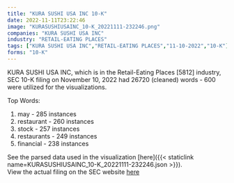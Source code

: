 ```yaml
---
title: "KURA SUSHI USA INC 10-K"
date: 2022-11-11T23:22:46
image: "KURASUSHIUSAINC_10-K_20221111-232246.png"
companies: "KURA SUSHI USA INC"
industry: "RETAIL-EATING PLACES"
tags: ["KURA SUSHI USA INC","RETAIL-EATING PLACES","11-10-2022","10-K"]
forms: "10-K"
---
```

KURA SUSHI USA INC, which is in the Retail-Eating Places [5812] industry, SEC 10-K filing on November 10, 2022 had 26720 (cleaned) words - 600 were utilized for the visualizations.

Top Words:
1. may - 285 instances
2. restaurant - 260 instances
3. stock - 257 instances
4. restaurants - 249 instances
5. financial - 238 instances


See the parsed data used in the visualization [here]({{< staticlink name=KURASUSHIUSAINC_10-K_20221111-232246.json >}}).  
View the actual filing on the SEC website [here](https://www.sec.gov/Archives/edgar/data/1772177/0000950170-22-024540.txt)